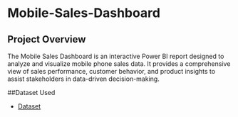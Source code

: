 # Mobile-Sales-Dashboard
## Project Overview
The Mobile Sales Dashboard is an interactive Power BI report designed to analyze and visualize mobile phone sales data. It provides a comprehensive view of sales performance, customer behavior, and product insights to assist stakeholders in data-driven decision-making.

##Dataset Used
- <a href="https://github.com/priti7540/Mobile-Sales-Dashboard/blob/main/Mobile%20Sales%20Data.xlsx">Dataset</a>
